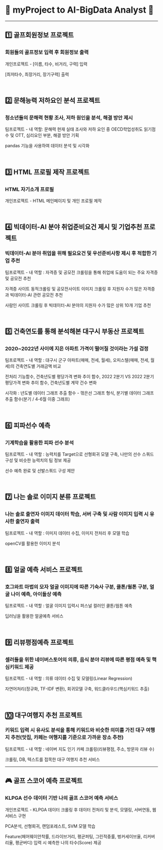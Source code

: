 # 🔹 myProject to __AI-BigData Analyst__ 🔹

 
----------------------------------------------------------
## :one: 골프회원정보 프로젝트
### 회원들의 골프정보 입력 후 회원정보 출력
<p>개인프로젝트 - [이름, 타수, 비거리, 구력] 입력 </p>
<p>[최저타수, 최장거리, 장기구력] 출력</p>
<br>

## :two: 문해능력 저하요인 분석 프로젝트
### 청소년들의 문해력 현황 조사, 저하 원인을 분석, 해결 방안 제시
<p>팀프로젝트 - 내 역할: 문해력 현재 실태 조사와 저하 요인 중 OECD학업성취도 읽기점수 및 OTT, 심리요인 부분, 해결 방안 기획 </p>
<p>pandas 기능을 사용하여 데이터 분석 및 시각화</p>
<br>

## 3️⃣ HTML 프로필 제작 프로젝트
### HTML 자기소개 프로필
<p>개인프로젝트 - HTML 메인페이지 및 개인 프로필 제작</p>
<br>

## 4️⃣ 빅데이터-AI 분야 취업준비요건 제시 및 기업추천 프로젝트
### 빅데이터-AI 분야 취업을 위해 필요요건 및 우선준비사항 제시 후 적합한 기업 추천
<p>팀프로젝트 - 내 역할 : 자격증 및 공모전 크롤링을 통해 취업에 도움이 되는 주요 자격증 및 공모전 추천</p>
<p>자격증 사이트 동적크롤링 및 공모전사이트 이미지 크롤링 후 지원자 수가 많은 자격증과 빅데이터-AI 관련 공모전 추천</p>
<p>사람인 사이트 크롤링 후 빅데이터-AI 분야의 지원자 수가 많은 상위 10개 기업 추천</p>
<br>

## 5️⃣ 건축연도를 통해 분석해본 대구시 부동산 프로젝트
### 2020~2022년 사이에 지은 아파트 가격이 떨어질 것이라는 가설 검정
<p>팀프로젝트 - 내 역할 : 대구시 군구 아파트(매매, 전세, 월세), 오피스텔(매매, 전세, 월세)의 건축연도별 거래금액 비교</p>
<p>전처리 기능함수, 건축년도별 평당가격 변화 추이 함수,  2022 2분기 VS 2022 2분기 평당가격 변화 추이 함수, 건축년도별 계약 건수 변화 </p>
<p>시각화 : 년도별 데이터 그래프 추출 함수 - 꺾은선 그래프 형식, 분기별 데이터 그래프 추출 함수(분기 / 4-6월 이중 그래프) </p>
<br>

## 6️⃣ 피파선수 예측
### 기계학습을 활용한 피파 선수 분석
<p>팀프로젝트 - 내 역할 : 능력치를 Target으로 선형회귀 모델 구축, 나만의 선수 스쿼드 구성 및 비슷한 능력치의 팀 정보 제공</p>
<p>선수 예측 완료 및 선발스쿼드 구성 제안</p>
<br>

## 7️⃣ 나는 솔로 이미지 분류 프로젝트
### 나는 솔로 출연자 이미지 데이터 학습, 서버 구축 및 사람 이미지 입력 시 유사한 출연자 출력
<p>팀프로젝트 - 내 역할 : 이미지 데이터 수집, 이미지 전처리 후 모델 학습</p>
<p>openCV를 활용한 이미지 분석</p>
<br>

## 8️⃣ 얼굴 예측 서비스 프로젝트
### 호그와트 마법의 모자 얼굴 이미지에 따른 기숙사 구분, 쿨톤/웜톤 구분, 얼굴 나이 예측, 아이돌상 예측
<p>팀프로젝트 - 내 역할 : 얼굴 이미지 입력시 퍼스널 컬러인 쿨톤/웜톤 예측</p>
<p>딥러닝을 활용한 얼굴예측 서비스</p>
<br>

## 9️⃣ 리뷰평점예측 프로젝트
### 셀러들을 위한 네이버스토어의 의류, 음식 분야 리뷰에 따른 평점 예측 및 핵심키워드 제공
<p>팀프로젝트 - 내 역할 : 의류 데이터 수집 및 모델링(Linear Regression)</p>
<p>자연어처리(정규화, TF-IDF 변환), 회귀모델 구축, 워드클라우드(핵심키워드 추출)</p>
<br>

## 🔟 대구여행지 추천 프로젝트
### 키워드 입력 시 유사도 분석을 통해 키워드와 비슷한 의미를 가진 대구 여행지 추천(맛집, 카페는 여행지를 기준으로 가까운 장소 추천)
<p>팀프로젝트 - 내 역할 : 네이버 지도 인기 카페 크롤링(리뷰평점, 주소, 방문자 리뷰 수)</p>
<p>크롤링, DB, 텍스트를 접목한 대구 여행지 추천 서비스</p>

----------------------------------------------------------
## 🎮 골프 스코어 예측 프로젝트
### KLPGA 선수 데이터 기반 나의 골프 스코어 예측 서비스
<p>개인프로젝트 - KLPGA 데이터 크롤링 후 데이터 전처리 및 분석, 모델링, 서버연동, 웹 서비스 구현</p>
<p>PCA분석, 선형회귀, 랜덤포레스트, SVM 모델 학습</p>
<p>Feature(페어웨이안착률, 드라이브거리, 평균퍼팅, 그린적중률, 벙커세이브율, 리커버리율, 평균버디) 입력 시 예측한 나의 타수(Score) 제공 </p>
